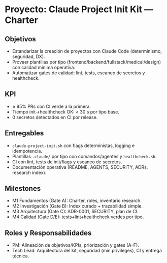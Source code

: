# Proyecto: Claude Project Init Kit — Charter

## Objetivos
- Estandarizar la creación de proyectos con Claude Code (determinismo, seguridad, DX).
- Proveer plantillas por tipo (frontend/backend/fullstack/medical/design) con calidad mínima operativa.
- Automatizar gates de calidad: lint, tests, escaneo de secretos y healthcheck.

## KPI
- ≥ 95% PRs con CI verde a la primera.
- Tiempo init→healthcheck OK: < 30 s por tipo base.
- 0 secretos detectados en CI por release.

## Entregables
- `claude-project-init.sh` con flags deterministas, logging e idempotencia.
- Plantillas `.claude/` por tipo con comandos/agentes y `healthcheck.sh`.
- CI con lint, tests de init/flags y escaneo de secretos.
- Documentación operativa (README, AGENTS, SECURITY, ADRs, research index).

## Milestones
- M1 Fundamentos (Gate A): Charter, roles, inventario research.
- M2 Investigación (Gate B): Index curado + trazabilidad simple.
- M3 Arquitectura (Gate C): ADR-0001, SECURITY, plan de CI.
- M4 Calidad (Gate D/E): tests+lint+healthcheck verdes por tipo.

## Roles y Responsabilidades
- PM: Alineación de objetivos/KPIs, priorización y gates (A–F).
- Tech Lead: Arquitectura del kit, seguridad (min privileges), CI y entrega técnica.

